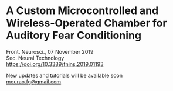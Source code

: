# A Custom Microcontrolled and Wireless-Operated Chamber for Auditory Fear Conditioning

Front. Neurosci., 07 November 2019<br />
Sec. Neural Technology <br />
https://doi.org/10.3389/fnins.2019.01193<br />

New updates and tutorials will be available soon<br />
mourao.fg@gmail.com


